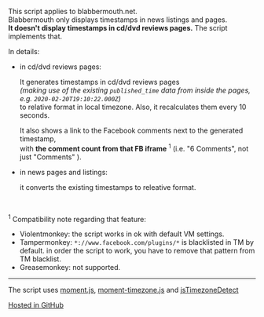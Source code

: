 This script applies to blabbermouth.net.  
Blabbermouth only displays timestamps in news listings and pages.  
**It doesn't display timestamps in cd/dvd reviews pages.** The script implements that.

In details: 

- in cd/dvd reviews pages:  

  It generates timestamps in cd/dvd reviews pages  
  *(making use of the existing `published_time` data from inside the pages, e.g. `2020-02-20T19:10:22.000Z`)*  
to relative format in local timezone. Also, it recalculates them every 10 seconds.

  It also shows a link to the Facebook comments next to the generated timestamp,  
with **the comment count from that FB iframe** <sup>1</sup> (i.e. "6 Comments", not just "Comments" ).  

- in news pages and listings:  

  it converts the existing timestamps to releative format.

&nbsp;

<sup>1</sup> 
Compatibility note regarding that feature:

- Violentmonkey: the script works in ok with default VM settings.  
- Tampermonkey: `*://www.facebook.com/plugins/*` is blacklisted in TM by default. in order the script to work, you have to remove that pattern from TM blacklist.  
- Greasemonkey: not supported.

---

The script uses [moment.js](http://momentjs.com/), [moment-timezone.js](http://momentjs.com/timezone/) and [jsTimezoneDetect](https://bitbucket.org/pellepim/jstimezonedetect) 

[Hosted in GitHub](https://github.com/darkred/Userscripts)
